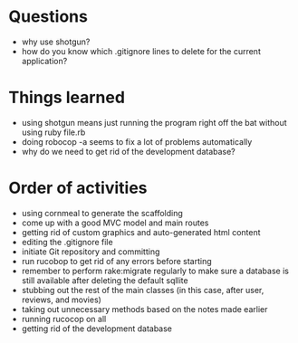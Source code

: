# Questions
  * why use shotgun?
  * how do you know which .gitignore lines to delete for the current application?

# Things learned
  * using shotgun means just running the program right off the bat without using ruby file.rb
  * doing robocop -a seems to fix a lot of problems automatically
  * why do we need to get rid of the development database?


# Order of activities
  * using cornmeal to generate the scaffolding
  * come up with a good MVC model and main routes
  * getting rid of custom graphics and auto-generated html content
  * editing the .gitignore file
  * initiate Git repository and committing
  * run rucobop to get rid of any errors before starting
  * remember to perform rake:migrate regularly to make sure a database is still available after deleting the default sqllite
  * stubbing out the rest of the main classes (in this case, after user, reviews, and movies)
  * taking out unnecessary methods based on the notes made earlier
  * running rucocop on all
  * getting rid of the development database